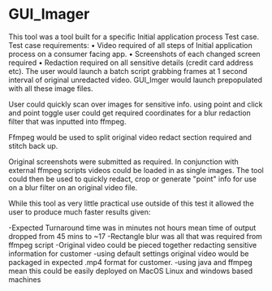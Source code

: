 # GUI_Imager


This tool was a tool built for a specific Initial application process Test case.
Test case requirements:
•	Video required of all steps of Initial application process on a consumer facing app.
•	Screenshots of each changed screen required
•	Redaction required on all sensitive details (credit card address etc).
The user would launch a batch script grabbing frames at 1 second interval of original unredacted video.
GUI_Imger would launch prepopulated with all these image files.

User could quickly scan over images for sensitive info. 
using point and click and point toggle user could get required coordinates for a blur redaction filter that was inputted into ffmpeg.

Ffmpeg would be used to split original video redact section required and stitch back up.

Original screenshots were submitted as required.
In conjunction with external ffmpeg scripts videos could be loaded in as single images. The tool could then be used to quickly redact, crop or generate "point" info for use on a blur filter on an original video file.

While this tool as very little practical use outside of this test it allowed the user to produce much faster results given:

-Expected Turnaround time was in minutes not hours mean time of output dropped from 45 mins to ~17
-Rectangle blur was all that was required from ffmpeg script
-Original video could be pieced together redacting sensitive information for customer
-using default settings original video would be packaged in expected .mp4 format for customer.
-using java and ffmpeg mean this could be easily deployed on MacOS Linux and windows based machines

